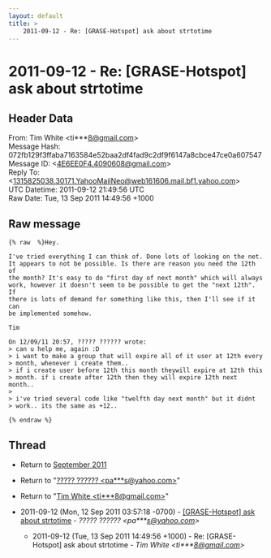 ```yaml
---
layout: default
title: >
    2011-09-12 - Re: [GRASE-Hotspot] ask about strtotime
---
```


# 2011-09-12 - Re: [GRASE-Hotspot] ask about strtotime

## Header Data

From: Tim White \<ti***8@gmail.com\><br>
Message Hash: 072fb129f3ffaba7163584e52baa2df4fad9c2df9f6147a8cbce47ce0a607547<br>
Message ID: \<4E6EE0F4.4090608@gmail.com\><br>
Reply To: \<1315825038.30171.YahooMailNeo@web161606.mail.bf1.yahoo.com\><br>
UTC Datetime: 2011-09-12 21:49:56 UTC<br>
Raw Date: Tue, 13 Sep 2011 14:49:56 +1000<br>

## Raw message

```
{% raw  %}Hey.

I've tried everything I can think of. Done lots of looking on the net. 
It appears to not be possible. Is there are reason you need the 12th of 
the month? It's easy to do "first day of next month" which will always 
work, however it doesn't seem to be possible to get the "next 12th". If 
there is lots of demand for something like this, then I'll see if it can 
be implemented somehow.

Tim

On 12/09/11 20:57, ????? ?????? wrote:
> can u help me, again :D
> i want to make a group that will expire all of it user at 12th every 
> month, whenever i create them..
> if i create user before 12th this month theywill expire at 12th this 
> month. if i create after 12th then they will expire 12th next month..
>
> i've tried several code like "twelfth day next month" but it didnt 
> work.. its the same as +12..

{% endraw %}
```

## Thread

+ Return to [September 2011](/archive/2011/09)

+ Return to "[????? ?????? <pa***s<span>@</span>yahoo.com>](/authors/pa___s_at_yahoo_com)"
+ Return to "[Tim White <ti***8<span>@</span>gmail.com>](/authors/ti___8_at_gmail_com)"

+ 2011-09-12 (Mon, 12 Sep 2011 03:57:18 -0700) - [[GRASE-Hotspot] ask about strtotime](/archive/2011/09/76361e51e24029244cf8a85fa0cc65fa3112ef5fd24687cdfcd017c1b12b2854) - _????? ?????? \<pa***s@yahoo.com\>_
  + 2011-09-12 (Tue, 13 Sep 2011 14:49:56 +1000) - Re: [GRASE-Hotspot] ask about strtotime - _Tim White \<ti***8@gmail.com\>_

